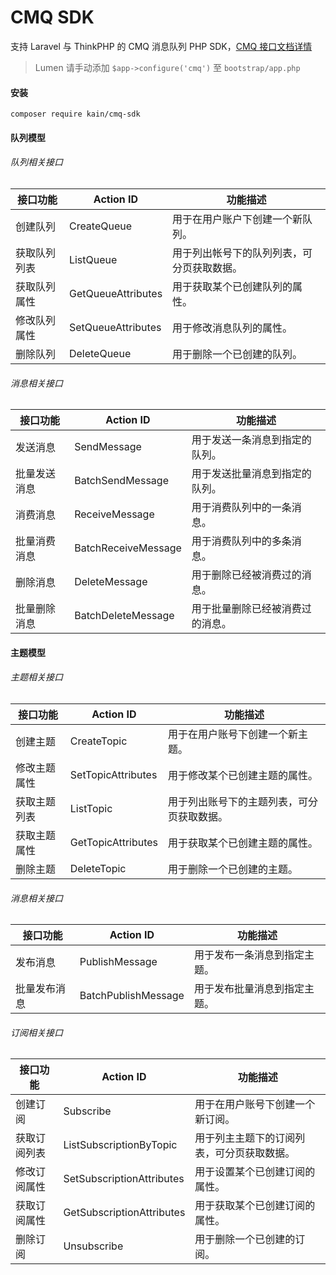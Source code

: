 # CMQ SDK

支持 Laravel 与 ThinkPHP 的 CMQ 消息队列 PHP SDK，[CMQ 接口文档详情](https://cloud.tencent.com/document/api/406/5852)

> Lumen 请手动添加 `$app->configure('cmq')` 至 `bootstrap/app.php`

#### 安装

```shell
composer require kain/cmq-sdk
```

#### 队列模型

###### 队列相关接口

| 接口功能     | Action ID          | 功能描述                                   |
| ------------ | ------------------ | ------------------------------------------ |
| 创建队列     | CreateQueue        | 用于在用户账户下创建一个新队列。           |
| 获取队列列表 | ListQueue          | 用于列出帐号下的队列列表，可分页获取数据。 |
| 获取队列属性 | GetQueueAttributes | 用于获取某个已创建队列的属性。             |
| 修改队列属性 | SetQueueAttributes | 用于修改消息队列的属性。                   |
| 删除队列     | DeleteQueue        | 用于删除一个已创建的队列。                 |

###### 消息相关接口

| 接口功能     | Action ID           | 功能描述                         |
| ------------ | ------------------- | -------------------------------- |
| 发送消息     | SendMessage         | 用于发送一条消息到指定的队列。   |
| 批量发送消息 | BatchSendMessage    | 用于发送批量消息到指定的队列。   |
| 消费消息     | ReceiveMessage      | 用于消费队列中的一条消息。       |
| 批量消费消息 | BatchReceiveMessage | 用于消费队列中的多条消息。       |
| 删除消息     | DeleteMessage       | 用于删除已经被消费过的消息。     |
| 批量删除消息 | BatchDeleteMessage  | 用于批量删除已经被消费过的消息。 |

#### 主题模型

###### 主题相关接口

| 接口功能     | Action ID          | 功能描述                                   |
| ------------ | ------------------ | ------------------------------------------ |
| 创建主题     | CreateTopic        | 用于在用户账号下创建一个新主题。           |
| 修改主题属性 | SetTopicAttributes | 用于修改某个已创建主题的属性。             |
| 获取主题列表 | ListTopic          | 用于列出账号下的主题列表，可分页获取数据。 |
| 获取主题属性 | GetTopicAttributes | 用于获取某个已创建主题的属性。             |
| 删除主题     | DeleteTopic        | 用于删除一个已创建的主题。                 |

###### 消息相关接口

| 接口功能     | Action ID           | 功能描述                     |
| ------------ | ------------------- | ---------------------------- |
| 发布消息     | PublishMessage      | 用于发布一条消息到指定主题。 |
| 批量发布消息 | BatchPublishMessage | 用于发布批量消息到指定主题。 |

###### 订阅相关接口

| 接口功能     | Action ID                 | 功能描述                                   |
| ------------ | ------------------------- | ------------------------------------------ |
| 创建订阅     | Subscribe                 | 用于在用户账号下创建一个新订阅。           |
| 获取订阅列表 | ListSubscriptionByTopic   | 用于列主主题下的订阅列表，可分页获取数据。 |
| 修改订阅属性 | SetSubscriptionAttributes | 用于设置某个已创建订阅的属性。             |
| 获取订阅属性 | GetSubscriptionAttributes | 用于获取某个已创建订阅的属性。             |
| 删除订阅     | Unsubscribe               | 用于删除一个已创建的订阅。                 |